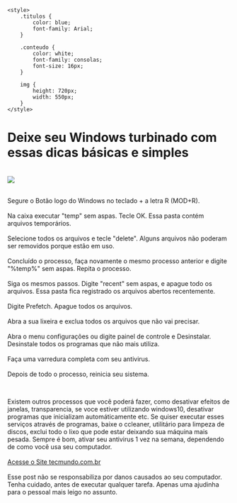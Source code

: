 <head>

    <style>
        .titulos {
            color: blue;
            font-family: Arial;
        }

        .conteudo {
            color: white;
            font-family: consolas;
            font-size: 16px;
        }

        img {
            height: 720px;
            width: 550px;
        }
    </style>

</head>
<body>
    <h1 class="titulos">Deixe seu Windows turbinado com essas dicas básicas e simples</h1>
        <br>
        <img src="/home/debianbuster/Imagens/Windowsdicas.jpg"><br><br>
        <p class="conteudo">
            Segure o Botão logo do Windows no teclado + a letra R (MOD+R).<br><br>Na caixa executar "temp" sem aspas. Tecle OK. Essa pasta contém arquivos temporários.<br><br>Selecione todos os arquivos e tecle "delete". Alguns arquivos não poderam ser removidos porque estão em uso.<br><br>Concluído o processo, faça novamente o mesmo processo anterior e digite "%temp%" sem aspas. Repita o processo.<br><br>Siga os mesmos passos. Digite "recent" sem aspas, e apague todo os arquivos. Essa pasta fica registrado os arquivos abertos recentemente.<br><br>Digite Prefetch. Apague todos os arquivos.<br><br>Abra a sua lixeira e exclua todos os arquivos que não vai precisar.<br><br>Abra o menu configurações ou digite painel de controle e Desinstalar. Desinstale todos os programas que não mais utiliza.<br><br>Faça uma varredura completa com seu antivirus.<br><br>Depois de todo o processo, reinicia seu sistema.
        </p>
        <br>
        <p class="conteudo">Existem outros processos que você poderá fazer, como desativar efeitos de janelas, transparencia, se voce estiver utilizando windows10, desativar programas que inicializam automáticamente etc. Se quiser executar esses serviços através de programas, baixe o ccleaner, utilitário para limpeza de discos, exclui todo o lixo que pode estar deixando sua máquina mais pesada. Sempre é bom, ativar seu antivirus 1 vez na semana, dependendo de como você usa seu computador.<br><br><a href="https://www.tecmundo.com.br/windows-10/118229-windows-10-lento-veja-10-dicas-uteis-melhorar-desempenho-pc.htm" target="_blank">Acesse o Site tecmundo.com.br</a><br><br>Esse post não se responsabiliza por danos causados ao seu computador. Tenha cuidado, antes de executar qualquer tarefa. Apenas uma ajudinha para o pessoal mais leigo no assunto.</p>
</body>